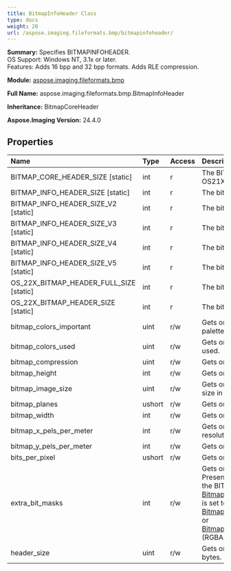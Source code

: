 ```yaml
---
title: BitmapInfoHeader Class
type: docs
weight: 20
url: /aspose.imaging.fileformats.bmp/bitmapinfoheader/
---
```


**Summary:** Specifies BITMAPINFOHEADER. <br/>                OS Support: Windows NT, 3.1x or later.<br/>                Features: Adds 16 bpp and 32 bpp formats. Adds RLE compression.

**Module:** [aspose.imaging.fileformats.bmp](/imaging/python-net/aspose.imaging.fileformats.bmp/)

**Full Name:** aspose.imaging.fileformats.bmp.BitmapInfoHeader

**Inheritance:** BitmapCoreHeader

**Aspose.Imaging Version:** 24.4.0

## **Properties**
| **Name** | **Type** | **Access** | **Description** |
| :- | :- | :- | :- |
| BITMAP_CORE_HEADER_SIZE [static] | int | r | The BITMAPCOREHEADER aka OS21XBITMAPHEADER header size |
| BITMAP_INFO_HEADER_SIZE [static] | int | r | The bitmap information header size v3 |
| BITMAP_INFO_HEADER_SIZE_V2 [static] | int | r | The bitmap information header size v2 |
| BITMAP_INFO_HEADER_SIZE_V3 [static] | int | r | The bitmap information header size v3 |
| BITMAP_INFO_HEADER_SIZE_V4 [static] | int | r | The bitmap information header size v4 |
| BITMAP_INFO_HEADER_SIZE_V5 [static] | int | r | The bitmap information header size v5 |
| OS_22X_BITMAP_HEADER_FULL_SIZE [static] | int | r | The bitmap core header2 size |
| OS_22X_BITMAP_HEADER_SIZE [static] | int | r | The bitmap core header2 size |
| bitmap_colors_important | uint | r/w | Gets or sets number of important palette colors. |
| bitmap_colors_used | uint | r/w | Gets or sets number of palette colors used. |
| bitmap_compression | uint | r/w | Gets or sets bitmap compression. |
| bitmap_height | int | r/w | Gets or sets bitmap height. |
| bitmap_image_size | uint | r/w | Gets or sets specifies bitmap raw data size in bytes. |
| bitmap_planes | ushort | r/w | Gets or sets number of planes. |
| bitmap_width | int | r/w | Gets or sets bitmap width. |
| bitmap_x_pels_per_meter | int | r/w | Gets or sets horizontal pixels resolution. |
| bitmap_y_pels_per_meter | int | r/w | Gets or sets vertical pixels resolution. |
| bits_per_pixel | ushort | r/w | Gets or sets bits per pixel count. |
| extra_bit_masks | int | r/w | Gets or sets the extra bit masks.<br/>            Present only in case the DIB header is the BITMAPINFOHEADER and the [BitmapInfoHeader.bitmap_compression](/imaging/python-net/aspose.imaging.fileformats.bmp/bitmapinfoheader/) is set to either [BitmapCompression.BITFIELDS](/imaging/python-net/aspose.imaging.fileformats.bmp/bitmapcompression/) (RGB) or [BitmapCompression.ALPHA_BITFIELDS](/imaging/python-net/aspose.imaging.fileformats.bmp/bitmapcompression/) (RGBA). |
| header_size | uint | r/w | Gets or sets size of this structure in bytes. |


